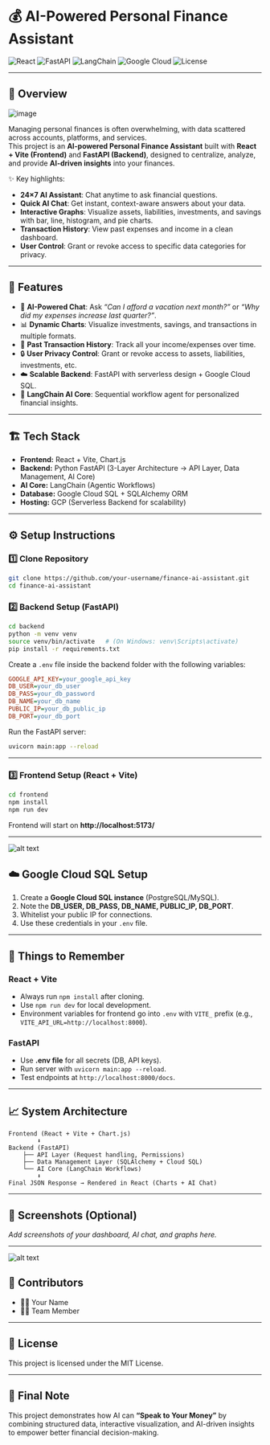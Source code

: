 # 💰 AI-Powered Personal Finance Assistant

![React](https://img.shields.io/badge/Frontend-React%20+%20Vite-61DAFB?logo=react)
![FastAPI](https://img.shields.io/badge/Backend-FastAPI-009688?logo=fastapi)
![LangChain](https://img.shields.io/badge/AI-LangChain-blue?logo=OpenAI)
![Google Cloud](https://img.shields.io/badge/Database-Google%20Cloud%20SQL-4285F4?logo=googlecloud)
![License](https://img.shields.io/badge/License-MIT-green)

---

## 📖 Overview

![image](Images\Dashboard_Overview.jpg)


Managing personal finances is often overwhelming, with data scattered across accounts, platforms, and services.  
This project is an **AI-powered Personal Finance Assistant** built with **React + Vite (Frontend)** and **FastAPI (Backend)**, designed to centralize, analyze, and provide **AI-driven insights** into your finances.

✨ Key highlights:
- **24×7 AI Assistant**: Chat anytime to ask financial questions.
- **Quick AI Chat**: Get instant, context-aware answers about your data.
- **Interactive Graphs**: Visualize assets, liabilities, investments, and savings with bar, line, histogram, and pie charts.
- **Transaction History**: View past expenses and income in a clean dashboard.
- **User Control**: Grant or revoke access to specific data categories for privacy.

---

## 🚀 Features

- 🤖 **AI-Powered Chat**: Ask *“Can I afford a vacation next month?”* or *“Why did my expenses increase last quarter?”*.  
- 📊 **Dynamic Charts**: Visualize investments, savings, and transactions in multiple formats.  
- 🔄 **Past Transaction History**: Track all your income/expenses over time.  
- 🔒 **User Privacy Control**: Grant or revoke access to assets, liabilities, investments, etc.  
- ☁️ **Scalable Backend**: FastAPI with serverless design + Google Cloud SQL.  
- 🔗 **LangChain AI Core**: Sequential workflow agent for personalized financial insights.  

---

## 🏗️ Tech Stack

- **Frontend:** React + Vite, Chart.js  
- **Backend:** Python FastAPI (3-Layer Architecture → API Layer, Data Management, AI Core)  
- **AI Core:** LangChain (Agentic Workflows)  
- **Database:** Google Cloud SQL + SQLAlchemy ORM  
- **Hosting:** GCP (Serverless Backend for scalability)  

---

## ⚙️ Setup Instructions

### 1️⃣ Clone Repository
```bash
git clone https://github.com/your-username/finance-ai-assistant.git
cd finance-ai-assistant
```

### 2️⃣ Backend Setup (FastAPI)
```bash
cd backend
python -m venv venv
source venv/bin/activate   # (On Windows: venv\Scripts\activate)
pip install -r requirements.txt
```

Create a `.env` file inside the backend folder with the following variables:

```ini
GOOGLE_API_KEY=your_google_api_key
DB_USER=your_db_user
DB_PASS=your_db_password
DB_NAME=your_db_name
PUBLIC_IP=your_db_public_ip
DB_PORT=your_db_port
```

Run the FastAPI server:
```bash
uvicorn main:app --reload
```

---

### 3️⃣ Frontend Setup (React + Vite)
```bash
cd frontend
npm install
npm run dev
```

Frontend will start on **http://localhost:5173/**  

---
![alt text](<D:\LJ_Hackovate\WhatsApp Image 2025-09-14 at 10.54.37_754b400a.jpg>)
## ☁️ Google Cloud SQL Setup

1. Create a **Google Cloud SQL instance** (PostgreSQL/MySQL).  
2. Note the **DB_USER, DB_PASS, DB_NAME, PUBLIC_IP, DB_PORT**.  
3. Whitelist your public IP for connections.  
4. Use these credentials in your `.env` file.  

---

## 🔑 Things to Remember

### React + Vite
- Always run `npm install` after cloning.  
- Use `npm run dev` for local development.  
- Environment variables for frontend go into `.env` with `VITE_` prefix (e.g., `VITE_API_URL=http://localhost:8000`).  

### FastAPI
- Use **.env file** for all secrets (DB, API keys).  
- Run server with `uvicorn main:app --reload`.  
- Test endpoints at `http://localhost:8000/docs`.  

---

## 📈 System Architecture

```
Frontend (React + Vite + Chart.js)
        ⬇
Backend (FastAPI)
    ├── API Layer (Request handling, Permissions)
    ├── Data Management Layer (SQLAlchemy + Cloud SQL)
    └── AI Core (LangChain Workflows)
        ⬇
Final JSON Response → Rendered in React (Charts + AI Chat)
```

---

## 📸 Screenshots (Optional)
_Add screenshots of your dashboard, AI chat, and graphs here._

---
![alt text](<D:\LJ_Hackovate\WhatsApp Image 2025-09-14 at 10.55.25_15a6b707.jpg>)
## 🤝 Contributors
- 👨‍💻 Your Name  
- 👩‍💻 Team Member  

---

## 📜 License
This project is licensed under the MIT License.  

---

## 🌟 Final Note
This project demonstrates how AI can **“Speak to Your Money”** by combining structured data, interactive visualization, and AI-driven insights to empower better financial decision-making.  


